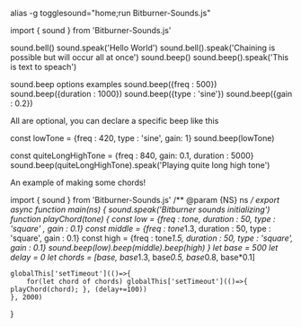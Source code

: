 alias -g togglesound="home;run Bitburner-Sounds.js"



import { sound } from 'Bitburner-Sounds.js'

sound.bell()
sound.speak('Hello World')
sound.bell().speak('Chaining is possible but will occur all at once')
sound.beep()
sound.beep().speak('This is text to speach')

sound.beep options examples
sound.beep({freq : 500})
sound.beep({duration : 1000})
sound.beep({type : 'sine'})
sound.beep({gain : 0.2})

All are optional, you can declare a specific beep like this

const lowTone = {freq : 420, type : 'sine', gain: 1}
sound.beep(lowTone)

const quiteLongHighTone = {freq : 840, gain: 0.1, duration : 5000}
sound.beep(quiteLongHighTone).speak('Playing quite long high tone')




An example of making some chords!

import { sound } from 'Bitburner-Sounds.js'
/** @param {NS} ns */
export async function main(ns) {
    sound.speak('Bitburner sounds initializing')
    function playChord(tone) {
        const low = {freq : tone, duration : 50, type : 'square' , gain : 0.1}
        const middle = {freq : tone*1.3, duration : 50, type : 'square', gain : 0.1}
        const high = {freq : tone*1.5, duration : 50, type : 'square', gain : 0.1}
        sound.beep(low).beep(middle).beep(high)
    }
    let base = 500
    let delay = 0
    let chords = [base, base*1.3, base*0.5, base*0.8, base*0.1]

    globalThis['setTimeout'](()=>{
        for(let chord of chords) globalThis['setTimeout'](()=>{ playChord(chord); }, (delay+=100))
    }, 2000)
    
}



